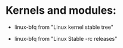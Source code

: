 # Kernels and modules:

- linux-bfq from "Linux kernel stable tree"

- linux-bfq from "Linux Stable -rc releases"
 
